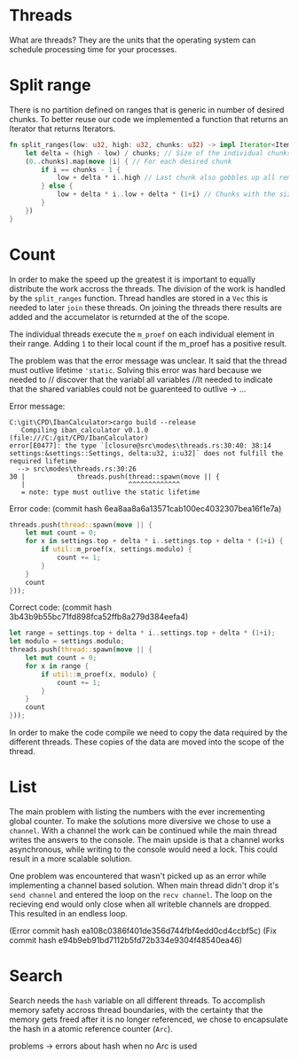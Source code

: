 # Threads

What are threads? They are the units that the operating system can schedule processing time for your processes.

# Split range

There is no partition defined on ranges that is generic in number of desired chunks.
To better reuse our code we implemented a function that returns an Iterator that returns Iterators.

```rust
fn split_ranges(low: u32, high: u32, chunks: u32) -> impl Iterator<Item=impl Iterator<Item=u32> + Debug> {
    let delta = (high - low) / chunks; // Size of the individual chunks
    (0..chunks).map(move |i| { // For each desired chunk
        if i == chunks - 1 {
            low + delta * i..high // Last chunk also gobbles up all remaining elements that couldn't be distributed equally
        } else {
            low + delta * i..low + delta * (1+i) // Chunks with the size of delta
        }
    })
}
```

# Count

In order to make the speed up the greatest it is important to equally distribute the work accross the threads.
The division of the work is handled by the `split_ranges` function.
Thread handles are stored in a `Vec` this is needed to later `join` these threads.
On joining the threads there results are added and the accumelator is returnded at the of the scope.

The individual threads execute the `m_proef` on each individual element in their range.
Adding `1` to their local count if the m_proef has a positive result.

The problem was that the error message was unclear.
It said that the thread must outlive lifetime `'static`.
Solving this error was hard because we needed to // discover that the variabl all variables
//It needed to indicate that the shared variables could not be guarenteed to outlive -> ...

Error message:
```
C:\git\CPD\IbanCalculator>cargo build --release
   Compiling iban_calculator v0.1.0 (file:///C:/git/CPD/IbanCalculator)
error[E0477]: the type `[closure@src\modes\threads.rs:30:40: 38:14 settings:&settings::Settings, delta:u32, i:u32]` does not fulfill the required lifetime
  --> src\modes\threads.rs:30:26
30 |             threads.push(thread::spawn(move || {
   |                          ^^^^^^^^^^^^^
   = note: type must outlive the static lifetime
```

Error code: (commit hash 6ea8aa8a6a13571cab100ec4032307bea16f1e7a)
```rust
threads.push(thread::spawn(move || {
    let mut count = 0;
    for x in settings.top + delta * i..settings.top + delta * (1+i) {
        if util::m_proef(x, settings.modulo) {
            count += 1;
        }
    }
    count
}));
```

Correct code: (commit hash 3b43b9b55bc71fd898fca52ffb8a279d384eefa4)
```rust
let range = settings.top + delta * i..settings.top + delta * (1+i);
let modulo = settings.modulo;
threads.push(thread::spawn(move || {
    let mut count = 0;
    for x in range {
        if util::m_proef(x, modulo) {
            count += 1;
        }
    }
    count
}));
````

In order to make the code compile we need to copy the data required by the different threads.
These copies of the data are moved into the scope of the thread.

# List

The main problem with listing the numbers with the ever incrementing global counter.
To make the solutions more diversive we chose to use a `channel`.
With a channel the work can be continued while the main thread writes the answers to the console.
The main upside is that a channel works asynchronous, while writing to the console would need a lock.
This could result in a more scalable solution.

One problem was encountered that wasn't picked up as an error while implementing a channel based solution.
When main thread didn't drop it's `send channel` and entered the loop on the `recv channel`.
The loop on the recieving end would only close when all writeble channels are dropped.
This resulted in an endless loop.

(Error commit hash ea108c0386f401de356d744fbf4edd0cd4ccbf5c)
(Fix commit hash e94b9eb91bd7112b5fd72b334e9304f48540ea46)

# Search

Search needs the `hash` variable on all different threads.
To accomplish memory safety accross thread boundaries,
with the certainty that the memory gets freed after it is no longer referenced,
we chose to encapsulate the hash in a atomic reference counter (`Arc`).

problems -> errors about hash when no Arc is used
